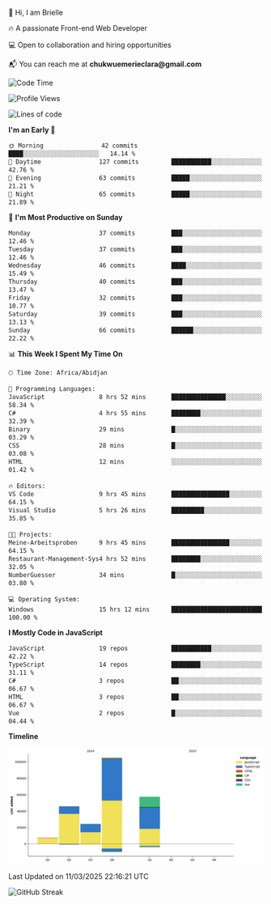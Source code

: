 <div align="left">
  <p>👋 Hi, I am Brielle</p>
  <p>🔥 A passionate Front-end Web Developer</p>
  <p>💻 Open to collaboration and hiring opportunities</p>
  <p>📬 You can reach me at <strong>chukwuemerieclara@gmail.com</strong></p>
</div>


 
 <!--START_SECTION:waka-->
![Code Time](http://img.shields.io/badge/Code%20Time-523%20hrs%209%20mins-blue)

![Profile Views](http://img.shields.io/badge/Profile%20Views-0-blue)

![Lines of code](https://img.shields.io/badge/From%20Hello%20World%20I%27ve%20Written-239.1%20thousand%20lines%20of%20code-blue)

**I'm an Early 🐤** 

```text
🌞 Morning                42 commits          ████░░░░░░░░░░░░░░░░░░░░░   14.14 % 
🌆 Daytime                127 commits         ███████████░░░░░░░░░░░░░░   42.76 % 
🌃 Evening                63 commits          █████░░░░░░░░░░░░░░░░░░░░   21.21 % 
🌙 Night                  65 commits          █████░░░░░░░░░░░░░░░░░░░░   21.89 % 
```
📅 **I'm Most Productive on Sunday** 

```text
Monday                   37 commits          ███░░░░░░░░░░░░░░░░░░░░░░   12.46 % 
Tuesday                  37 commits          ███░░░░░░░░░░░░░░░░░░░░░░   12.46 % 
Wednesday                46 commits          ████░░░░░░░░░░░░░░░░░░░░░   15.49 % 
Thursday                 40 commits          ███░░░░░░░░░░░░░░░░░░░░░░   13.47 % 
Friday                   32 commits          ███░░░░░░░░░░░░░░░░░░░░░░   10.77 % 
Saturday                 39 commits          ███░░░░░░░░░░░░░░░░░░░░░░   13.13 % 
Sunday                   66 commits          ██████░░░░░░░░░░░░░░░░░░░   22.22 % 
```


📊 **This Week I Spent My Time On** 

```text
🕑︎ Time Zone: Africa/Abidjan

💬 Programming Languages: 
JavaScript               8 hrs 52 mins       ███████████████░░░░░░░░░░   58.34 % 
C#                       4 hrs 55 mins       ████████░░░░░░░░░░░░░░░░░   32.39 % 
Binary                   29 mins             █░░░░░░░░░░░░░░░░░░░░░░░░   03.29 % 
CSS                      28 mins             █░░░░░░░░░░░░░░░░░░░░░░░░   03.08 % 
HTML                     12 mins             ░░░░░░░░░░░░░░░░░░░░░░░░░   01.42 % 

🔥 Editors: 
VS Code                  9 hrs 45 mins       ████████████████░░░░░░░░░   64.15 % 
Visual Studio            5 hrs 26 mins       █████████░░░░░░░░░░░░░░░░   35.85 % 

🐱‍💻 Projects: 
Meine-Arbeitsproben      9 hrs 45 mins       ████████████████░░░░░░░░░   64.15 % 
Restaurant-Management-Sys4 hrs 52 mins       ████████░░░░░░░░░░░░░░░░░   32.05 % 
NumberGuesser            34 mins             █░░░░░░░░░░░░░░░░░░░░░░░░   03.80 % 

💻 Operating System: 
Windows                  15 hrs 12 mins      █████████████████████████   100.00 % 
```

**I Mostly Code in JavaScript** 

```text
JavaScript               19 repos            ███████████░░░░░░░░░░░░░░   42.22 % 
TypeScript               14 repos            ████████░░░░░░░░░░░░░░░░░   31.11 % 
C#                       3 repos             ██░░░░░░░░░░░░░░░░░░░░░░░   06.67 % 
HTML                     3 repos             ██░░░░░░░░░░░░░░░░░░░░░░░   06.67 % 
Vue                      2 repos             █░░░░░░░░░░░░░░░░░░░░░░░░   04.44 % 
```



**Timeline**

![Lines of Code chart](https://raw.githubusercontent.com/Brielle28/Brielle28/main/assets/bar_graph.png)


 Last Updated on 11/03/2025 22:16:21 UTC
<!--END_SECTION:waka-->

![GitHub Streak](https://github-readme-streak-stats.herokuapp.com/?user=Brielle28)



